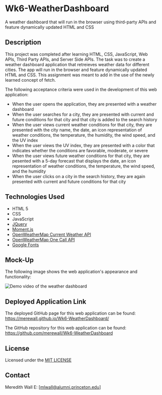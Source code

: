 # Wk6-WeatherDashboard
A weather dashboard that will run in the browser using third-party APIs and feature dynamically updated HTML and CSS
## Description
This project was completed after learning HTML, CSS, JavaScript, Web APIs, Third Party APIs, and Server Side APIs. The task was to create a weather dashboard application that retreieves weather data for different cities. The app will run in the browser and feature dynamically updated HTML and CSS. This assignment was meant to add in the use of the newly learned concept of fetch.

The following acceptance criteria were used in the development of this web application:

* When the user opens the application, they are presented with a weather dashboard
* When the user searches for a city, they are presented with current and future conditions for that city and that city is added to the search history
* When the user views current weather conditions for that city, they are presented with the city name, the date, an icon representation of weather conditions, the temperature, the humidity, the wind speed, and the UV index
* When the user views the UV index, they are presented with a color that indicates whether the conditions are favorable, moderate, or severe
* When the user views future weather conditions for that city, they are pesented with a 5-day forecast that displays the date, an icon representation of weather conditions, the temperature, the wind speed, and the humidity
* When the user clicks on a city in the search history, they are again presented with current and future conditions for that city

## Technologies Used
* HTML 5
* CSS
* JavaScript
* [JQuery](https://ajax.googleapis.com/ajax/libs/jquery/3.5.1/jquery.min.js)
* [Moment.js](https://cdnjs.cloudflare.com/ajax/libs/moment.js/2.29.1/moment.min.js)
* [OpenWeatherMap Current Weather API](https://openweathermap.org/current)
* [OpenWeatherMap One Call API](https://openweathermap.org/api/one-call-api)
* [Google Fonts](https://fonts.google.com/)
## Mock-Up
The following image shows the web application's appearance and functionality:

![Demo video of the weather dashboard](https://github.com/merewall/Wk6-WeatherDashboard/blob/main/Assets/Images/weather-dashboard-demo.gif)    

## Deployed Application Link

The deployed GitHub page for this web application can be found: 
https://merewall.github.io/Wk6-WeatherDashboard/

The GitHub repository for this web application can be found:
https://github.com/merewall/Wk6-WeatherDashboard

## License

Licensed under the [MIT LICENSE](https://github.com/merewall/Wk6-WeatherDashboard/blob/main/LICENSE)
## Contact

Meredith Wall
E: [mlwall@alumni.princeton.edu]
